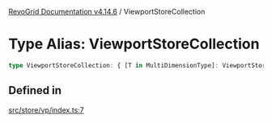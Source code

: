 [RevoGrid Documentation v4.14.6](README.md) / ViewportStoreCollection

# Type Alias: ViewportStoreCollection

```ts
type ViewportStoreCollection: { [T in MultiDimensionType]: ViewportStore };
```

## Defined in

[src/store/vp/index.ts:7](https://github.com/revolist/revogrid/blob/62db573a68fb44a3482895267c8cda1c54f2f4d4/src/store/vp/index.ts#L7)
